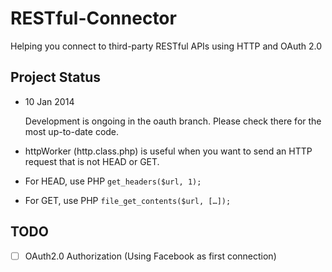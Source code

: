 RESTful-Connector
=================

Helping you connect to third-party RESTful APIs using HTTP and OAuth 2.0

## Project Status
* 10 Jan 2014

    Development is ongoing in the oauth branch. Please check there for the most up-to-date code.

* httpWorker (http.class.php) is useful when you want to send an HTTP request that is not HEAD or GET.
 * For HEAD, use PHP `get_headers($url, 1);`
 * For GET, use PHP `file_get_contents($url, […]);`

## TODO
- [ ] OAuth2.0 Authorization (Using Facebook as first connection)

